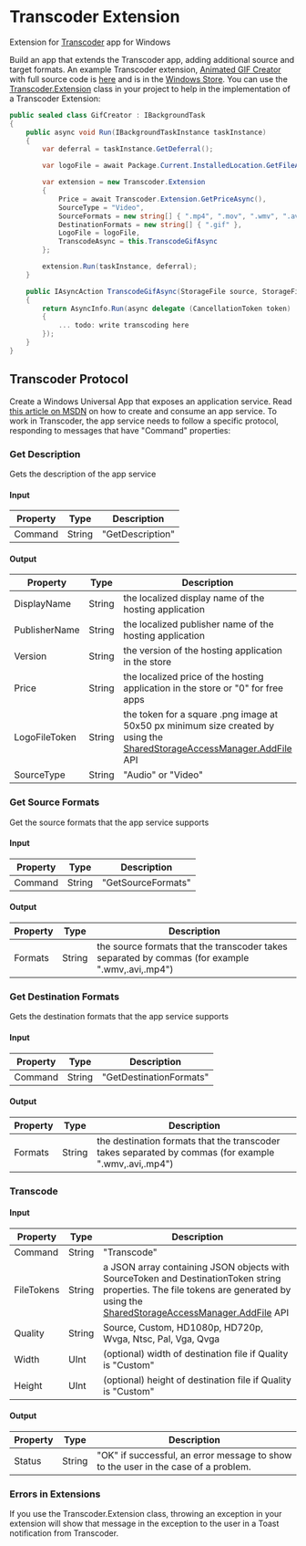 # Transcoder Extension
Extension for [Transcoder](https://www.microsoft.com/store/apps/9nblggh5z1bg) app for Windows

Build an app that extends the Transcoder app, adding additional source and target formats. An example Transcoder extension, [Animated GIF Creator](https://www.microsoft.com/store/apps/9nblggh4mpzq) with full source code is [here](https://github.com/mscherotter/TranscoderExtension/tree/master/AnimatedGifCreator) and is in the [Windows Store](https://www.microsoft.com/store/apps/9nblggh4mpzq).  You can use the [Transcoder.Extension](https://github.com/mscherotter/TranscoderExtension/blob/master/AnimatedGifCreator/CreationService/Extension.cs) class in your project to help in the implementation of a Transcoder Extension:
```cs
public sealed class GifCreator : IBackgroundTask
{
    public async void Run(IBackgroundTaskInstance taskInstance)
    {
		var deferral = taskInstance.GetDeferral(); 

		var logoFile = await Package.Current.InstalledLocation.GetFileAsync("Assets\\Logo.png");

		var extension = new Transcoder.Extension
		{
			Price = await Transcoder.Extension.GetPriceAsync(), 
			SourceType = "Video",
			SourceFormats = new string[] { ".mp4", ".mov", ".wmv", ".avi" },
			DestinationFormats = new string[] { ".gif" },
			LogoFile = logoFile,
			TranscodeAsync = this.TranscodeGifAsync
		};

		extension.Run(taskInstance, deferral);
    }

    public IAsyncAction TranscodeGifAsync(StorageFile source, StorageFile destination, ValueSet arguments)
    {
        return AsyncInfo.Run(async delegate (CancellationToken token)
        {
			... todo: write transcoding here
		});
	}
}	
```

## Transcoder Protocol
Create a Windows Universal App that exposes an application service.  Read 
[this article on MSDN](https://msdn.microsoft.com/en-us/windows/uwp/launch-resume/how-to-create-and-consume-an-app-service) 
on how to create and consume an app service.  To work in Transcoder, the app service needs to follow a specific protocol, responding to messages that have "Command" properties:
### Get Description
Gets the description of the app service
#### Input
Property | Type   | Description
-------- | ------ | -----------
Command  | String | "GetDescription"
#### Output
Property      | Type   | Description
------------- | ------ | -----------
DisplayName   | String | the localized display name of the hosting application
PublisherName | String | the localized publisher name of the hosting application
Version       | String | the version of the hosting application in the store
Price         | String | the localized price of the hosting application in the store or "0" for free apps
LogoFileToken | String | the token for a square .png image at 50x50 px minimum size created by using the [SharedStorageAccessManager.AddFile](https://msdn.microsoft.com/en-us/library/windows/apps/windows.applicationmodel.datatransfer.sharedstorageaccessmanager.addfile.aspx) API
SourceType    | String | "Audio" or "Video"

### Get Source Formats
Get the source formats that the app service supports
#### Input
Property | Type   | Description
-------- | ------ | -----------
Command  | String | "GetSourceFormats"
#### Output
Property | Type   | Description
-------- | ------ | -----------
Formats  | String | the source formats that the transcoder takes separated by commas (for example ".wmv,.avi,.mp4")

### Get Destination Formats
Gets the destination formats that the app service supports
#### Input
Property | Type   | Description
-------- | ------ | -----------
Command  | String | "GetDestinationFormats"
#### Output
Property  | Type   | Description
----------| ------ | -----------
Formats   | String | the destination formats that the transcoder takes separated by commas (for example ".wmv,.avi,.mp4")

### Transcode
#### Input
Property   | Type   | Description
---------- | ------ | -----------
Command    | String | "Transcode"
FileTokens | String | a JSON array containing JSON objects with SourceToken and DestinationToken string properties.  The file tokens are generated by using the [SharedStorageAccessManager.AddFile](https://msdn.microsoft.com/en-us/library/windows/apps/windows.applicationmodel.datatransfer.sharedstorageaccessmanager.addfile.aspx) API
Quality	   | String | Source, Custom, HD1080p, HD720p, Wvga, Ntsc, Pal, Vga, Qvga
Width	   | UInt   | (optional) width of destination file if Quality is "Custom"
Height	   | UInt   | (optional) height of destination file if Quality is "Custom"

#### Output
Property   | Type   | Description
---------- | ------ | -----------
Status     | String | "OK" if successful, an error message to show to the user in the case of a problem.

### Errors in Extensions
If you use the Transcoder.Extension class, throwing an exception in your extension will show that message in the exception to the user in a Toast notification from Transcoder.
